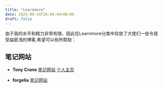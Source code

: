 ```yaml
---
title: "Learnmore"
date: 2025-09-24T16:44:44+08:00
draft: false
---
```


由于我的水平和精力非常有限，因此在Learnmore分类中存放了大佬们一些令我受益匪浅的博客,希望可以有所帮助：

## 笔记网站
- **Tony Crane**
[笔记网站](https://note.tonycrane.cc/)
[个人主页](https://tonycrane.cc/)

- **forgelia**
[笔记网站](https://forliage.github.io/)